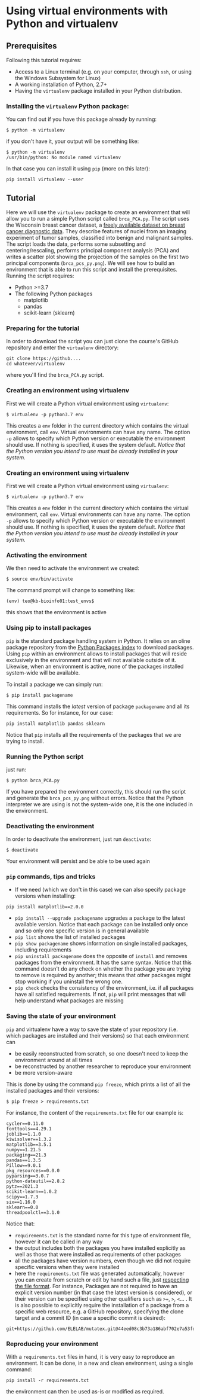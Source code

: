 # Using virtual environments with Python and virtualenv

## Prerequisites

Following this tutorial requires:

- Access to a Linux terminal (e.g. on your computer, through `ssh`, or using the Windows Subsystem for Linux)
 - A working installation of Python, 2.7+
 - Having the `virtualenv` package installed in your Python distribution. 

### Installing the `virtualenv` Python package:
You can find out if you have this package already by running:
```
$ python -m virtualenv
```
if you don't have it, your output will be something like:

```
$ python -m virtualenv
/usr/bin/python: No module named virtualenv
```

In that case you can install it using `pip` (more on this later):
```
pip install virtualenv --user
```

## Tutorial


Here we will use the `virtualenv` package to create an environment that will allow you to run a simple Python script called `brca_PCA.py`. The script uses the Wisconsin breast cancer dataset, a [freely available dataset on breast cancer diagnostic data](https://archive.ics.uci.edu/ml/datasets/Breast+Cancer+Wisconsin+%28Diagnostic%29). They describe features of nuclei from an imaging experiment of tumor samples, classified into benign and malignant samples. The script loads the data, performs some subsetting and centering/rescaling, performs principal component analysis (PCA) and writes a scatter plot showing the projection of the samples on the first two principal components (`brca_pcs_py.png`). We will see how to build an environment that is able to run this script and install the prerequisites. Running the script requires:
 - Python >=3.7 
 - The following Python packages
	 - matplotlib
	 - pandas
	 - scikit-learn (sklearn)

### Preparing for the tutorial
In order to download the script you can just clone the course's GitHub repository and enter the `virtualenv` directory:
```
git clone https://github....
cd whatever/virtualenv
```
 where you'll find the `brca_PCA.py` script.

### Creating an environment using virtualenv
First we will create a Python virtual environment using `virtualenv`:
```
$ virtualenv -p python3.7 env
```
This creates a `env` folder in the current directory which contains the virtual environment, call `env`. Virtual environments can have any name. The option `-p` allows to specify which Python version or executable the environment should use. If nothing is specified, it uses the system default. *Notice that the Python version you intend to use must be already installed in your system.*

### Creating an environment using virtualenv
First we will create a Python virtual environment using `virtualenv`:
```
$ virtualenv -p python3.7 env
```
This creates a `env` folder in the current directory which contains the virtual environment, call `env`. Virtual environments can have any name. The option `-p` allows to specify which Python version or executable the environment should use. If nothing is specified, it uses the system default. *Notice that the Python version you intend to use must be already installed in your system.*

### Activating the environment
We then need to activate the environment we created:
```
$ source env/bin/activate
```
The command prompt will change to something like:
```
(env) teo@kb-bioinfo01:test_envs$
```
this shows that the environment is active

### Using pip to install packages
`pip` is the standard package handling system in Python. It relies on an oline package repository from the [Python Packages index](https://pypi.org) to download packages. Using `pip` within an environment allows to install packages that will reside exclusively in the environment and that will not available outside of it. Likewise, when an environment is active, none of the packages installed system-wide will be available. 

To install a package we can simply run:

`$ pip install packagename`

This command installs the *latest* version of package `packagename` and all its requirements. So for instance, for our case:
```
pip install matplotlib pandas sklearn
```
Notice that `pip` installs all the requirements of the packages that we are trying to install.

### Running the Python script
just run:
```
$ python brca_PCA.py
```
If you have prepared the environment correctly, this should run the script and generate the `brca_pcs_py.png` without errors. Notice that the Python interpreter we are using is not the system-wide one, it is the one included in the environment.

### Deactivating the environment
In order to deactivate the environment, just run `deactivate`:
```
$ deactivate
```
Your environment will persist and be able to be used again

### `pip` commands, tips and tricks
- If we need (which we don't in this case) we can also specify package versions when installing:
```
pip install matplotlib==2.0.0
```
- `pip install --upgrade packagename` upgrades a package to the latest available version. Notice that each package can be installed only once and so only one specific version is in general available
- `pip list` shows the list of installed packages
- `pip show packagename` shows information on single installed packages, including requirements
- `pip uninstall packagename` does the opposite of `install` and removes packages from the environment. It has the same syntax. Notice that this command doesn't do any check on whether the package you are trying to remove is required by another; this means that other packages might stop working if you uninstall the wrong one. 
- `pip check` checks the consistency of the environment, i.e. if all packages have all satisfied requirements. If not, `pip` will print messages that will help understand what packages are missing

### Saving the state of your environment
`pip` and virtualenv have a way to save the state of your repository (i.e. which packages are installed and their versions) so that each environment can

 - be easily reconstructed from scratch, so one doesn't need to keep the environment around at all times
 - be reconstructed by another researcher to reproduce your environment
 - be more version-aware

This is done by using the command `pip freeze`, which prints a list of all the installed packages and their versions:
```
$ pip freeze > requirements.txt
```
For instance, the content of the `requirements.txt` file for our example is:
```
cycler==0.11.0
fonttools==4.29.1
joblib==1.1.0
kiwisolver==1.3.2
matplotlib==3.5.1
numpy==1.21.5
packaging==21.3
pandas==1.3.5
Pillow==9.0.1
pkg_resources==0.0.0
pyparsing==3.0.7
python-dateutil==2.8.2
pytz==2021.3
scikit-learn==1.0.2
scipy==1.7.3
six==1.16.0
sklearn==0.0
threadpoolctl==3.1.0
```
Notice that:
- `requirements.txt` is the standard name for this type of environment file, however it can be called in any way 
- the output includes both the packages you have installed explicitly as well as those that were installed as requirements of other packages
- all the packages have version numbers, even though we did not require specific versions when they were installed
- here the `requirements.txt` file was generated automatically, however you can create from scratch or edit by hand such a file, just [respecting the file format](https://pip.pypa.io/en/stable/cli/pip_install/#requirement-specifiers). For instance, Packages are not required to have an explicit version number (in that case the latest version is considered), or their version can be specified using other qualifiers such as `>=`, `>`, `<`... . It is also possible to explicitly require the installation of a package from a specific web resource, e.g. a GitHub repository, specifying the clone target and a commit ID (in case a specific commit is desired):
 ```
git+https://github.com/ELELAB/mutatex.git@44eed08c3b73a186abf702e7a53fd05a2d5568fe
```

### Reproducing your environment
With a `requirements.txt` files in hand, it is very easy to reproduce an environment. It can be done, in a new and clean environment, using a single command:
```
pip install -r requirements.txt
```
the environment can then be used as-is or modified as required.

